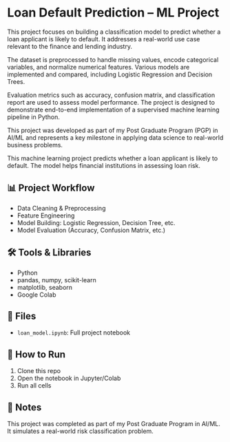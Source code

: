 # Loan Default Prediction – ML Project

This project focuses on building a classification model to predict whether a loan applicant is likely to default. It addresses a real-world use case relevant to the finance and lending industry.

The dataset is preprocessed to handle missing values, encode categorical variables, and normalize numerical features. Various models are implemented and compared, including Logistic Regression and Decision Trees.

Evaluation metrics such as accuracy, confusion matrix, and classification report are used to assess model performance. The project is designed to demonstrate end-to-end implementation of a supervised machine learning pipeline in Python.

This project was developed as part of my Post Graduate Program (PGP) in AI/ML and represents a key milestone in applying data science to real-world business problems.



This machine learning project predicts whether a loan applicant is likely to default. The model helps financial institutions in assessing loan risk.

## 📊 Project Workflow

- Data Cleaning & Preprocessing
- Feature Engineering
- Model Building: Logistic Regression, Decision Tree, etc.
- Model Evaluation (Accuracy, Confusion Matrix, etc.)

## 🛠️ Tools & Libraries

- Python
- pandas, numpy, scikit-learn
- matplotlib, seaborn
- Google Colab

## 📁 Files

- `loan_model.ipynb`: Full project notebook

## 🚀 How to Run

1. Clone this repo
2. Open the notebook in Jupyter/Colab
3. Run all cells

## 📌 Notes

This project was completed as part of my Post Graduate Program in AI/ML. It simulates a real-world risk classification problem.
